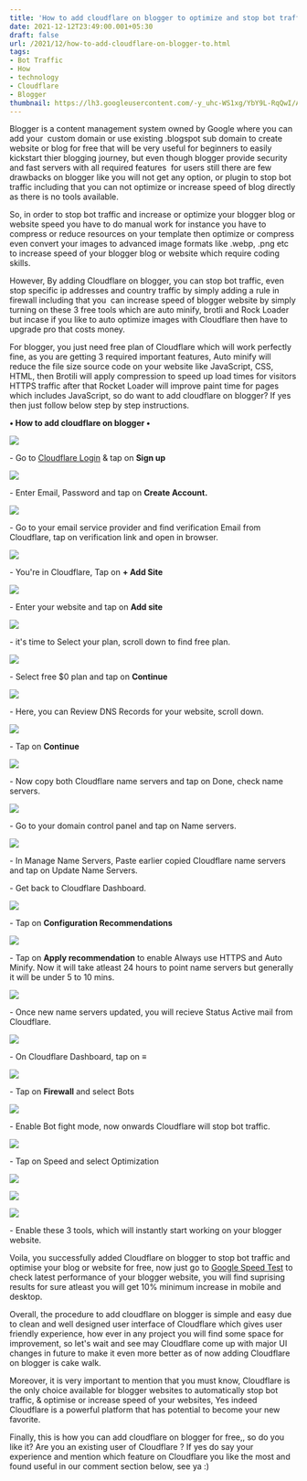 ```yaml
---
title: 'How to add cloudflare on blogger to optimize and stop bot traffic.'
date: 2021-12-12T23:49:00.001+05:30
draft: false
url: /2021/12/how-to-add-cloudflare-on-blogger-to.html
tags: 
- Bot Traffic
- How
- technology
- Cloudflare
- Blogger
thumbnail: https://lh3.googleusercontent.com/-y_uhc-WS1xg/YbY9L-RqQwI/AAAAAAAAH2M/LDQE3QTvp1EvOYg0rqYh0buXiGGl5QZVgCNcBGAsYHQ/s1600/1639333164013895-0.png
---
```


  

  

Blogger is a content management system owned by Google where you can add your  custom domain or use existing .blogspot sub domain to create website or blog for free that will be very useful for beginners to easily kickstart thier blogging journey, but even though blogger provide security and fast servers with all required features  for users still there are few drawbacks on blogger like you will not get any option, or plugin to stop bot traffic including that you can not optimize or increase speed of blog directly as there is no tools available.

  

So, in order to stop bot traffic and increase or optimize your blogger blog or website speed you have to do manual work for instance you have to compress or reduce resources on your template then optimize or compress even convert your images to advanced image formats like .webp, .png etc to increase speed of your blogger blog or website which require coding skills.

  

However, By adding Cloudflare on blogger, you can stop bot traffic, even stop specific ip addresses and country traffic by simply adding a rule in firewall including that you  can increase speed of blogger website by simply turning on these 3 free tools which are auto minify, brotli and Rock Loader but incase if you like to auto optimize images with Cloudflare then have to upgrade pro that costs money.

  

For blogger, you just need free plan of Cloudflare which will work perfectly fine, as you are getting 3 required important features, Auto minify will reduce the file size source code on your website like JavaScript, CSS, HTML, then Brotili will apply compression to speed up load times for visitors HTTPS traffic after that Rocket Loader will improve paint time for pages which includes JavaScript, so do want to add cloudflare on blogger? If yes then just follow below step by step instructions.

  

**• How to add cloudflare on blogger •**

  

 ![](https://lh3.googleusercontent.com/-VzzxPrZoTyE/YbY9LMvj43I/AAAAAAAAH2I/57hotJQSK0M8ySjQc0zvk8Ej22VgZLNuQCNcBGAsYHQ/s1600/1639333161153900-1.png) 

  

\- Go to [Cloudflare Login](https://dash.cloudflare.com/login) & tap on **Sign up**

 **![](https://lh3.googleusercontent.com/-1EDgp0Us8Go/YbY9KQ2KANI/AAAAAAAAH2E/rxQJzBX_S8oz5EYeGL7JrSRl2HuI6LS_ACNcBGAsYHQ/s1600/1639333158131660-2.png)** 

  

\- Enter Email, Password and tap on **Create Account.**

 **![](https://lh3.googleusercontent.com/-UUVTg-bGcxc/YbY9Jt65UpI/AAAAAAAAH2A/64pdAqvLMuQmHcUxt1XBSOzqnXEIsaKQQCNcBGAsYHQ/s1600/1639333155357942-3.png)** 

\- Go to your email service provider and find verification Email from Cloudflare, tap on verification link and open in browser.

  

 ![](https://lh3.googleusercontent.com/-SCm_1K3pSS0/YbY9I3DgbFI/AAAAAAAAH18/xI682ODdZ0EndbBmYHGrzlfFmynetI2BACNcBGAsYHQ/s1600/1639333152226982-4.png) 

  

\- You're in Cloudflare, Tap on **\+ Add Site**

 **![](https://lh3.googleusercontent.com/-Ky-Hq_QmrSk/YbY9ILcOdYI/AAAAAAAAH14/612pGJ9IUIU7ccAC1pNdNvi8HJvyAPZswCNcBGAsYHQ/s1600/1639333148483946-5.png)** 

  

\- Enter your website and tap on **Add site**

 **![](https://lh3.googleusercontent.com/-R6fATYpY2g8/YbY9HESip1I/AAAAAAAAH10/2Et-TQViwZkoTgUh3BzvMS5_gWDxNCyPwCNcBGAsYHQ/s1600/1639333144653559-6.png)** 

  

\- it's time to Select your plan, scroll down to find free plan.

  

 ![](https://lh3.googleusercontent.com/-SV8nvMesWaU/YbY9GObTm-I/AAAAAAAAH1w/ixi5EL7taYQbEqYibUfhd1qzyGtz4PTVwCNcBGAsYHQ/s1600/1639333141119468-7.png) 

  

\- Select free $0 plan and tap on **Continue**

 ![](https://lh3.googleusercontent.com/-NUy3jmtNpHo/YbY9FTNGQwI/AAAAAAAAH1s/Ncf8HJA77Ocm3wPL2dTnK5gjdeVMumb_gCNcBGAsYHQ/s1600/1639333137376504-8.png) 

  

  

\- Here, you can Review DNS Records for your website, scroll down.

  

 ![](https://lh3.googleusercontent.com/-nrAG5wuy1Yw/YbY9Ef5TLKI/AAAAAAAAH1o/bP2AQfwSGKUMmr5b30QzHUB25oRa5ym6QCNcBGAsYHQ/s1600/1639333133185708-9.png) 

  

\- Tap on **Continue**

 **![](https://lh3.googleusercontent.com/-QKq9dYRT6UI/YbY9DY6I4PI/AAAAAAAAH1k/FCDoMG9r0oojASbHrUqhWLd0WqFs02MkwCNcBGAsYHQ/s1600/1639333129804967-10.png)** 

  

\- Now copy both Cloudflare name servers and tap on Done, check name servers.

  

 ![](https://lh3.googleusercontent.com/-EpAiLARcZcU/YbY9ChpdhBI/AAAAAAAAH1g/gze0EYSuW6YYsrWe-sRJg2wBmhsNON7VQCNcBGAsYHQ/s1600/1639333126546373-11.png) 

  

\- Go to your domain control panel and tap on Name servers.

  

 ![](https://lh3.googleusercontent.com/-GtpecQYzTpk/YbY9BgZrTUI/AAAAAAAAH1c/XQn8OR742zgXGMdGKQj7BeAandrjedZSQCNcBGAsYHQ/s1600/1639333122773478-12.png) 

  

  

\- In Manage Name Servers, Paste earlier copied Cloudflare name servers and tap on Update Name Servers.

  

\- Get back to Cloudflare Dashboard.

  

 ![](https://lh3.googleusercontent.com/-xsi7k2KG1y4/YbY9ApqzhQI/AAAAAAAAH1Y/B-3oDurzyW0nC6QhiQAbLbIq1p19Yu8bgCNcBGAsYHQ/s1600/1639333119024515-13.png) 

  

  

\- Tap on **Configuration Recommendations**

 **![](https://lh3.googleusercontent.com/-4BnlzEdvdMM/YbY8__Hl_JI/AAAAAAAAH1U/rh_TrBZFrU4-3Z_HwOBNYXomScN6e_wrwCNcBGAsYHQ/s1600/1639333114850542-14.png)** 

  

\- Tap on **Apply recommendation** to enable Always use HTTPS and Auto Minify. Now it will take atleast 24 hours to point name servers but generally it will be under 5 to 10 mins.

  

 ![](https://lh3.googleusercontent.com/-qabuRJCSOHU/YbY8-qL89eI/AAAAAAAAH1Q/nr9GnfnyvXQ6Kr9aEREuxHSS5-SfJ8SSwCNcBGAsYHQ/s1600/1639333110326734-15.png) 

  

\- Once new name servers updated, you will recieve Status Active mail from Cloudflare.

  

 ![](https://lh3.googleusercontent.com/-_aWUNQdvtt0/YbY89kMRaLI/AAAAAAAAH1M/dC4f2hY4hlkUIqvdeKsB-SjbSjyD018iQCNcBGAsYHQ/s1600/1639333106099322-16.png) 

  

\- On Cloudflare Dashboard, tap on **≡**

  

 ![](https://lh3.googleusercontent.com/-t9UbX5VUFsQ/YbY88mRLxHI/AAAAAAAAH1I/kn4N1DnbqngsLyclrsa9VBEYS8UFqfBKwCNcBGAsYHQ/s1600/1639333102128424-17.png) 

  

  

\- Tap on **Firewall** and select Bots

  

 ![](https://lh3.googleusercontent.com/-aPAQFzwSJ-w/YbY87oMoC-I/AAAAAAAAH1E/u-GfDaNSA20ERB2Itt-o9XaMeTMU3HhhgCNcBGAsYHQ/s1600/1639333097548591-18.png) 

  

\- Enable Bot fight mode, now onwards Cloudflare will stop bot traffic.

  

  

 ![](https://lh3.googleusercontent.com/-HYb6eQx8uHs/YbY86aFSYJI/AAAAAAAAH1A/vJLCK2lhRgklGskvMdNX7L9d4-qVaA1lgCNcBGAsYHQ/s1600/1639333093626920-19.png) 

  

  

\- Tap on Speed and select Optimization

  

 ![](https://lh3.googleusercontent.com/-hUJ1sHQp_sU/YbY85d2kVKI/AAAAAAAAH08/-_McbhlGQPkwMnQ4JpmZu4Ko_OLE4b6FwCNcBGAsYHQ/s1600/1639333090304293-20.png) 

  

  

 ![](https://lh3.googleusercontent.com/-fmChIFnlxAM/YbY84uai2UI/AAAAAAAAH04/1bo5bZnrwEUdaleK2hXUI-6N-kPNbpTiwCNcBGAsYHQ/s1600/1639333086357256-21.png) 

  

  

 ![](https://lh3.googleusercontent.com/-PNM-_12Svm8/YbY83spK1oI/AAAAAAAAH00/_5ICEhkHT8UbojIyzkKU6JKmGT1fJTQ0gCNcBGAsYHQ/s1600/1639333079306181-22.png) 

  

  

\- Enable these 3 tools, which will instantly start working on your blogger website.

  

Voila, you successfully added Cloudflare on blogger to stop bot traffic and optimise your blog or website for free, now just go to [Google Speed Test](https://pagespeed.web.dev/) to check latest performance of your blogger website, you will find suprising results for sure atleast you will get 10% minimum increase in mobile and desktop.

  

Overall, the procedure to add cloudflare on blogger is simple and easy due to clean and well designed user interface of Cloudflare which gives user friendly experience, how ever in any project you will find some space for improvement, so let's wait and see may Cloudflare come up with major UI changes in future to make it even more better as of now adding Cloudflare on blogger is cake walk.

  

Moreover, it is very important to mention that you must know, Cloudflare is the only choice available for blogger websites to automatically stop bot traffic, & optimise or increase speed of your websites, Yes indeed Cloudflare is a powerful platform that has potential to become your new favorite.

  

Finally, this is how you can add cloudflare on blogger for free,, so do you like it? Are you an existing user of Cloudflare ? If yes do say your experience and mention which feature on Cloudflare you like the most and found useful in our comment section below, see ya :)